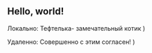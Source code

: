 ## Hello, world!

Локально: Тефтелька- замечательный котик )

Удаленно: Совершенно с этим согласен! )
